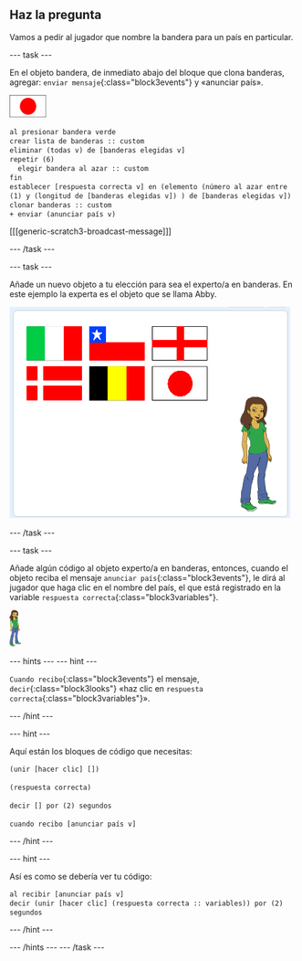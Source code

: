 ## Haz la pregunta

Vamos a pedir al jugador que nombre la bandera para un país en particular.

\--- task \---

En el objeto bandera, de inmediato abajo del bloque que clona banderas, agregar: `enviar mensaje`{:class="block3events"} y «anunciar país».

![Objeto bandera](images/flag-sprite.png)

```blocks3
al presionar bandera verde
crear lista de banderas :: custom
eliminar (todas v) de [banderas elegidas v]
repetir (6)
  elegir bandera al azar :: custom
fin
establecer [respuesta correcta v] en (elemento (número al azar entre (1) y (longitud de [banderas elegidas v]) ) de [banderas elegidas v])
clonar banderas :: custom
+ enviar (anunciar país v)

```

[[[generic-scratch3-broadcast-message]]]

\--- /task \---

\--- task \---

Añade un nuevo objeto a tu elección para sea el experto/a en banderas. En este ejemplo la experta es el objeto que se llama Abby.

![Objeto Abby](images/bear-sprite.png)

\--- /task \---

\--- task \---

Añade algún código al objeto experto/a en banderas, entonces, cuando el objeto reciba el mensaje `anunciar país`{:class="block3events"}, le dirá al jugador que haga clic en el nombre del país, el que está registrado en la variable `respuesta correcta`{:class="block3variables"}.

![Objeto del personaje](images/char-sprite.png)

\--- hints \--- \--- hint \---

`Cuando recibo`{:class="block3events"} el mensaje, `decir`{:class="block3looks"} «haz clic en `respuesta correcta`{:class="block3variables"}».

\--- /hint \---

\--- hint \---

Aquí están los bloques de código que necesitas:

```blocks3
(unir [hacer clic] [])

(respuesta correcta)

decir [] por (2) segundos

cuando recibo [anunciar país v]
```

\--- /hint \---

\--- hint \---

Así es como se debería ver tu código:

```blocks3
al recibir [anunciar país v]
decir (unir [hacer clic] (respuesta correcta :: variables)) por (2) segundos
```

\--- /hint \---

\--- /hints \--- \--- /task \---